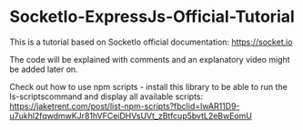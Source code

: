 # SocketIo-ExpressJs-Official-Tutorial
This is a tutorial based on SocketIo official documentation: https://socket.io


The code will be explained with comments and an explanatory video might be added later on.


Check out how to use npm scripts - install this library to be able to run the ls-scriptscommand and display all available scripts: https://jaketrent.com/post/list-npm-scripts?fbclid=IwAR11D9-u7ukhl2fqwdmwKJr81hVFCeiDHVsUVt_zBtfcup5bvtL2eBwEomU
